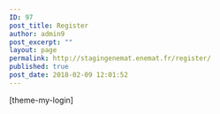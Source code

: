 ```yaml
---
ID: 97
post_title: Register
author: admin9
post_excerpt: ""
layout: page
permalink: http://stagingenemat.enemat.fr/register/
published: true
post_date: 2018-02-09 12:01:52
---
```

[theme-my-login]